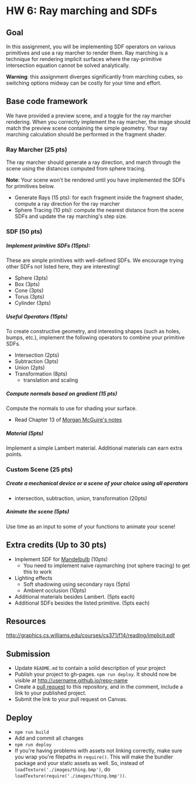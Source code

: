 # HW 6: Ray marching and SDFs

## Goal
In this assignment, you will be implementing SDF operators on various primitives and use a ray marcher to render them. Ray marching is a technique for rendering implicit surfaces where the ray-primitive intersection equation cannot be solved analytically.

**Warning**: this assignment diverges significantly from marching cubes, so switching options midway can be costly for  your time and effort.

## Base code framework

We have provided a preview scene, and a toggle for the ray marcher rendering. When you correctly implement the ray marcher, the image should match the preview scene containing the simple geometry. Your ray marching calculation should be performed in the fragment shader.

### Ray Marcher (25 pts)

The ray marcher should generate a ray direction, and march through the scene using the distances computed from sphere tracing.

**Note**: Your scene won't be rendered until you have implemented the SDFs for primitives below. 

- Generate Rays (15 pts): for each fragment inside the fragment shader, compute a ray direction for the ray marcher
- Sphere Tracing (10 pts): compute the nearest distance from the scene SDFs and update the ray marching's step size.

### SDF (50 pts)
##### Implement primitive SDFs (15pts):
These are simple primitives with well-defined SDFs. We encourage trying other SDFs not listed here, they are interesting! 
  - Sphere (3pts)
  - Box (3pts)
  - Cone (3pts)
  - Torus (3pts)
  - Cylinder (3pts)

##### Useful Operators (15pts)
To create constructive geometry, and interesting shapes (such as holes, bumps, etc.), implement the following operators to combine your primitive SDFs.
  - Intersection (2pts)
  - Subtraction (3pts)
  - Union (2pts)
  - Transformation (8pts)
    - translation and scaling
##### Compute normals based on gradient (15 pts)

Compute the normals to use for shading your surface.
- Read Chapter 13 of [Morgan McGuire's notes](http://graphics.cs.williams.edu/courses/cs371/f14/reading/implicit.pdf) 
##### Material (5pts)
Implement a simple Lambert material. Additional materials can earn extra points.

### Custom Scene (25 pts)
##### Create a mechanical device or a scene of your choice using all operators 
  - intersection, subtraction, union, transformation (20pts)
##### Animate the scene (5pts)
Use time as an input to some of your functions to animate your scene!

## Extra credits (Up to 30 pts)
- Implement SDF for [Mandelbulb](https://www.shadertoy.com/view/XsXXWS) (10pts)
  - You need to implement naive raymarching (not sphere tracing) to get this to work 
- Lighting effects 
  - Soft shadowing using secondary rays (5pts)
  - Ambient occlusion (10pts)
- Additional materials besides Lambert. (5pts each)
- Additional SDFs besides the listed primitive. (5pts each)

## Resources
http://graphics.cs.williams.edu/courses/cs371/f14/reading/implicit.pdf

## Submission
- Update `README.md` to contain a solid description of your project
- Publish your project to gh-pages. `npm run deploy`. It should now be visible at http://username.github.io/repo-name
- Create a [pull request](https://help.github.com/articles/creating-a-pull-request/) to this repository, and in the comment, include a link to your published project.
- Submit the link to your pull request on Canvas.

## Deploy
- `npm run build`
- Add and commit all changes
- `npm run deploy`
- If you're having problems with assets not linking correctly, make sure you wrap you're filepaths in `require()`. This will make the bundler package and your static assets as well. So, instead of `loadTexture('./images/thing.bmp')`, do `loadTexture(require('./images/thing.bmp'))`.